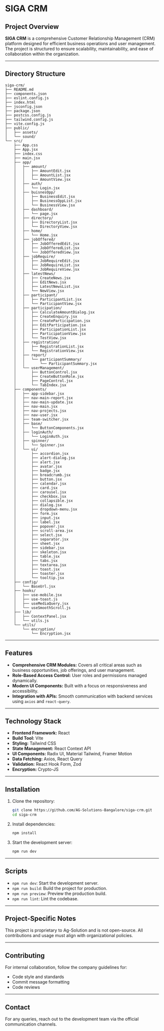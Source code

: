 # SIGA CRM

## Project Overview
**SIGA CRM** is a comprehensive Customer Relationship Management (CRM) platform designed for efficient business operations and user management. The project is structured to ensure scalability, maintainability, and ease of collaboration within the organization.

---

## Directory Structure

```
siga-crm/
├── README.md
├── components.json
├── eslint.config.js
├── index.html
├── jsconfig.json
├── package.json
├── postcss.config.js
├── tailwind.config.js
├── vite.config.js
├── public/
│   ├── assets/
│   └── sound/
└── src/
    ├── App.css
    ├── App.jsx
    ├── index.css
    ├── main.jsx
    ├── app/
    │   ├── amount/
    │   │   ├── AmountEdit.jsx
    │   │   ├── AmountList.jsx
    │   │   └── AmountView.jsx
    │   ├── auth/
    │   │   └── Login.jsx
    │   ├── buisnesOpp/
    │   │   ├── BusinessEdit.jsx
    │   │   ├── BusinessOppList.jsx
    │   │   └── BusinessView.jsx
    │   ├── dashboard/
    │   │   └── page.jsx
    │   ├── directory/
    │   │   ├── DirectoryList.jsx
    │   │   └── DirectoryView.jsx
    │   ├── home/
    │   │   └── Home.jsx
    │   ├── jobOffered/
    │   │   ├── JobOfferedEdit.jsx
    │   │   ├── JobOfferedList.jsx
    │   │   └── JobOfferedView.jsx
    │   ├── jobRequire/
    │   │   ├── JobRequireEdit.jsx
    │   │   ├── JobRequireList.jsx
    │   │   └── JobRequireView.jsx
    │   ├── latestNews/
    │   │   ├── CreateNews.jsx
    │   │   ├── EditNews.jsx
    │   │   ├── LatestNewsList.jsx
    │   │   └── NewView.jsx
    │   ├── participant/
    │   │   ├── ParticipantList.jsx
    │   │   └── ParticipantView.jsx
    │   ├── participation/
    │   │   ├── CalculateAmountDialog.jsx
    │   │   ├── CreateEnquiry.jsx
    │   │   ├── CreateParticipation.jsx
    │   │   ├── EditParticipation.jsx
    │   │   ├── ParticipationList.jsx
    │   │   ├── ParticipationView.jsx
    │   │   └── TestView.jsx
    │   ├── registration/
    │   │   ├── RegistrationList.jsx
    │   │   └── RegistrationView.jsx
    │   ├── report/
    │   │   └── participantSummary/
    │   │       └── ParticipantSummary.jsx
    │   └── userManagement/
    │       ├── ButtonControl.jsx
    │       ├── CreateButtonRole.jsx
    │       ├── PageControl.jsx
    │       └── TabIndex.jsx
    ├── components/
    │   ├── app-sidebar.jsx
    │   ├── nav-main-report.jsx
    │   ├── nav-main-update.jsx
    │   ├── nav-main.jsx
    │   ├── nav-projects.jsx
    │   ├── nav-user.jsx
    │   ├── team-switcher.jsx
    │   ├── base/
    │   │   └── ButtonComponents.jsx
    │   ├── loginAuth/
    │   │   └── LoginAuth.jsx
    │   ├── spinner/
    │   │   └── Spinner.jsx
    │   └── ui/
    │       ├── accordion.jsx
    │       ├── alert-dialog.jsx
    │       ├── alert.jsx
    │       ├── avatar.jsx
    │       ├── badge.jsx
    │       ├── breadcrumb.jsx
    │       ├── button.jsx
    │       ├── calendar.jsx
    │       ├── card.jsx
    │       ├── carousel.jsx
    │       ├── checkbox.jsx
    │       ├── collapsible.jsx
    │       ├── dialog.jsx
    │       ├── dropdown-menu.jsx
    │       ├── form.jsx
    │       ├── input.jsx
    │       ├── label.jsx
    │       ├── popover.jsx
    │       ├── scroll-area.jsx
    │       ├── select.jsx
    │       ├── separator.jsx
    │       ├── sheet.jsx
    │       ├── sidebar.jsx
    │       ├── skeleton.jsx
    │       ├── table.jsx
    │       ├── tabs.jsx
    │       ├── textarea.jsx
    │       ├── toast.jsx
    │       ├── toaster.jsx
    │       └── tooltip.jsx
    ├── config/
    │   └── BaseUrl.jsx
    ├── hooks/
    │   ├── use-mobile.jsx
    │   ├── use-toast.js
    │   ├── useMediaQuery.jsx
    │   └── useSmoothScroll.js
    ├── lib/
    │   ├── ContextPanel.jsx
    │   └── utils.js
    └── utils/
        └── encryption/
            └── Encryption.jsx
```

---

## Features
- **Comprehensive CRM Modules:** Covers all critical areas such as business opportunities, job offerings, and user management.
- **Role-Based Access Control:** User roles and permissions managed dynamically.
- **Modern UI Components:** Built with a focus on responsiveness and accessibility.
- **Integration with APIs:** Smooth communication with backend services using `axios` and `react-query`.

---

## Technology Stack
- **Frontend Framework:** React
- **Build Tool:** Vite
- **Styling:** Tailwind CSS
- **State Management:** React Context API
- **UI Components:** Radix UI, Material Tailwind, Framer Motion
- **Data Fetching:** Axios, React Query
- **Validation:** React Hook Form, Zod
- **Encryption:** Crypto-JS

---

## Installation
1. Clone the repository:
   ```bash
   git clone https://github.com/AG-Solutions-Bangalore/siga-crm.git
   cd siga-crm
   ```
2. Install dependencies:
   ```bash
   npm install
   ```
3. Start the development server:
   ```bash
   npm run dev
   ```

---

## Scripts
- `npm run dev`: Start the development server.
- `npm run build`: Build the project for production.
- `npm run preview`: Preview the production build.
- `npm run lint`: Lint the codebase.

---

## Project-Specific Notes
This project is proprietary to Ag-Solution and is not open-source. All contributions and usage must align with organizational policies.

---

## Contributing
For internal collaboration, follow the company guidelines for:
- Code style and standards
- Commit message formatting
- Code reviews

---

## Contact
For any queries, reach out to the development team via the official communication channels.

